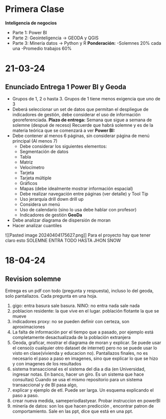 # Primera Clase
**Inteligencia de negocios**
- Parte 1: Power BI
- Parte 2: Geointeligencia -> GEODA y QGIS
- Parte 3: Minería datos -> Python y R
**Ponderación:**
-Solemnes 20% cada una
-Promedio trabajos 60%

# 21-03-24
## Enunciado Entrega 1 Power BI y Geoda
- Grupos de 1, 2 o hasta 3. Grupos de 1 tiene menos exigencia que uno de 3
- Deberá seleccionar un set de datos que permitan el despliegue de indicadores de gestión, debe considerar el uso de información georeferenciada.
**Plazo de entrega:** Semana que sigue a semana de solemne (despué de receso)
Recuerde que habrá solemne y es de la materia teórica que se comenzará a ver
**Power BI:**
- Debe contener al menos 6 páginas, sin considerar página de menú principal  (Al menos 7)
    - Debe considerar los siguientes elementos:   
    - Segmentación de datos   
    - Tabla   
    - Matriz   
    - Velocímetro  
    - Tarjeta   
    - Tarjeta múltiple  
    - Gráficos   
    - Mapas (debe idealmente mostrar información espacial)  
    - Debe realizar navegación entre páginas (ver detalle) y Tool Tip  
    - Uso jerarquía drill down drill up  
    - Considera un menú   
    - Uso de calendario (sino lo usa debe hablar con profesor)   
    - Indicadores de gestión
**GeoDa**
- Debe analizar diagrama de dispersión de moran  
- Hacer analizar cuantiles




![[Pasted image 20240404175627.png]]
Para el proyecto hay que tener claro esto
SOLEMNE ENTRA TODO HASTA JHON SNOW

# 18-04-24
## Revision solemne
Entrega es un pdf con todo (pregunta y respuesta), incluso lo del geoda, solo pantallazos.
Cada pregunta en una hoja.
1. gigo: entra basura sale basura. NINO: no entra nada sale nada
2. poblacion residente: la que vive en el lugar. población flotante la que se mueve
3. indicadores proxy: no se pueden definir con certeza, son aproximaciones
4. La falta de información por el tiempo que a pasado, por ejemplo está completamente desactualizada de la población extranjera
5. Geoda, graficar, mostrar el diagrama de moran y explicar. Se puede usar el censo(o cualquier otro dataset de internet) pero no se puede usar lo visto en clase(vivienda y educacion no). Pantallazos finales, no es necesario el paso a paso en imagenes, sino que explicar lo que se hizo y con imagenes de los resultados
6. sistema transaccional es el sistema del dia a dia (en Universidad, ingresar notas. En banco, hacer un giro. Es un sistema que hace consultas) Cuando se usa el mismo repositorio para un sistema transaccional y de BI pasa algo, 
7. explicar y ejemplo de etl. Puede ser larga. Un esquema explicando el paso a paso.
8. crear nueva medida, sameperiodlastyear. Probar instruccion en powerBI
9. minería de datos: son los que hacen predicción , encontrar patron de comportamiento. Sale en las ppt, dice que está en una ppt.
